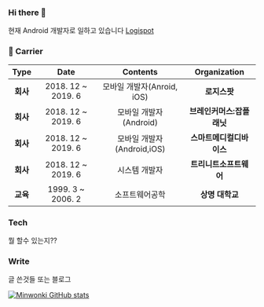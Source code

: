 ### Hi there 👋

현재 Android 개발자로 일하고 있습니다 [Logispot](https://www.logi-spot.com/)

### :purple_heart: Carrier

| **Type** | **Date** | **Contents** | **Organization** |
|:--------:|:--------:|:--------:|:--------:|
| **회사** | 2018. 12 ~ 2019. 6 | 모바일 개발자(Anroid, iOS) | **로지스팟** |
| **회사** | 2018. 12 ~ 2019. 6 | 모바일 개발자(Android) | **브레인커머스:잡플래닛** |
| **회사** | 2018. 12 ~ 2019. 6 | 모바일 개발자(Android,iOS) | **스마트메디컬디바이스** |
| **회사** | 2018. 12 ~ 2019. 6 | 시스템 개발자 | **트리니트소프트웨어** |
| **교육** | 1999. 3 ~ 2006. 2 | 소프트웨어공학 | **상명 대학교** |

### Tech 

뭘 할수 있는지??

### Write 

글 쓴것들 또는 블로그

[![Minwonki GitHub stats](https://github-readme-stats.vercel.app/api?username=minwonki)](https://github.com/anuraghazra/github-readme-stats)

<!--
**minwonki/minwonki** is a ✨ _special_ ✨ repository because its `README.md` (this file) appears on your GitHub profile.

Here are some ideas to get you started:

- 🔭 I’m currently working on ...
- 🌱 I’m currently learning ...
- 👯 I’m looking to collaborate on ...
- 🤔 I’m looking for help with ...
- 💬 Ask me about ...
- 📫 How to reach me: ...
- 😄 Pronouns: ...
- ⚡ Fun fact: ...
-->

